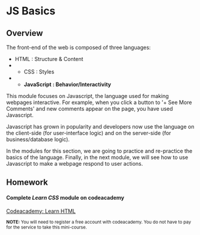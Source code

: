 # JS Basics

## Overview

The front-end of the web is composed of three languages:

+ HTML  : Structure & Content
+ + CSS : Styles
+ + **JavaScript : Behavior/Interactivity**

This module focuses on Javascript, the language used for making webpages interactive. For example, when you click a button to '+ See More Comments' and new comments appear on the page, you have used Javascript.

Javascript has grown in popularity and developers now use the language on the client-side (for user-interface logic) and on the server-side (for business/database logic).

In the modules for this section, we are going to practice and re-practice the basics of the language. Finally, in the next module, we will see how to use Javascript to make a webpage respond to user actions.

## Homework

#### Complete *Learn CSS* module on codeacademy

[Codeacademy: Learn HTML](https://www.codecademy.com/learn/learn-css)

<small>**NOTE:** You will need to register a free account with codeacademy. You do not have to pay for the service to take this mini-course.</small>
